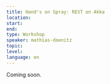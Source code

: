```yaml
---
title: Hand's on Spray: REST on Akka
location: 
start: 
end: 
type: Workshop
speaker: mathias-doenitz
topic: 
level: 
language: en
---
```


Coming soon.
